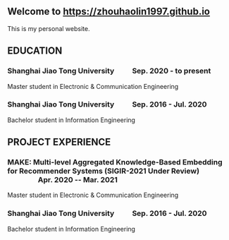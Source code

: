 ## Welcome to https://zhouhaolin1997.github.io

This is my personal website. 

## EDUCATION

### Shanghai Jiao Tong University &emsp;&emsp; Sep. 2020 - to present

Master student in Electronic & Communication Engineering 

### Shanghai Jiao Tong University &emsp;&emsp; Sep. 2016 - Jul. 2020

Bachelor student in Information Engineering 

## PROJECT EXPERIENCE

### MAKE: Multi-level Aggregated Knowledge-Based Embedding for Recommender Systems (SIGIR-2021 Under Review) &emsp;&emsp;&emsp;&emsp; Apr. 2020 -- Mar. 2021

Master student in Electronic & Communication Engineering 

### Shanghai Jiao Tong University &emsp;&emsp; Sep. 2016 - Jul. 2020

Bachelor student in Information Engineering 

